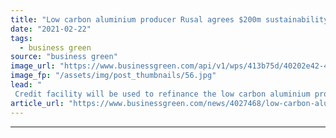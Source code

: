 ```yaml
---
title: "Low carbon aluminium producer Rusal agrees $200m sustainability-linked loan"
date: "2021-02-22"
tags: 
  - business green
source: "business green"
image_url: "https://www.businessgreen.com/api/v1/wps/413b75d/40202e42-4cd0-4943-a20d-f80a7ba99c48/3/35218301363-fbb3b3a1d3-o-185x114.jpg"
image_fp: "/assets/img/post_thumbnails/56.jpg"
lead: "
 Credit facility will be used to refinance the low carbon aluminium producer's more expensive debt, the firm said ..."
article_url: "https://www.businessgreen.com/news/4027468/low-carbon-aluminium-producer-rusal-agrees-usd200m-sustainability-linked-loan"
---
```


---

